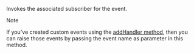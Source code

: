 Invokes the associated subscriber for the event.

> [!Note]
> If you've created custom events using the [addHandler method](../addHandler.md), then you can raise those events by passing the event name as parameter in this method.
